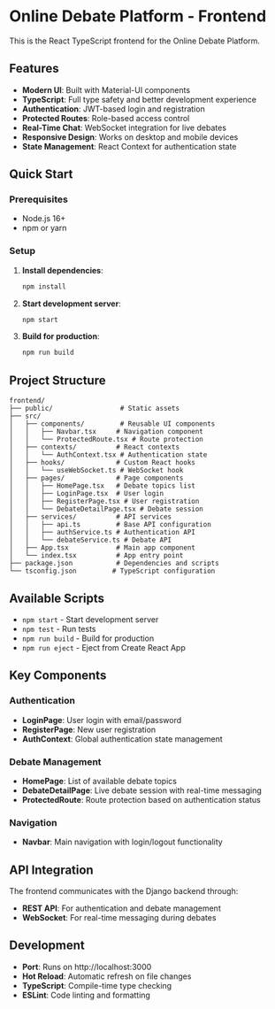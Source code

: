 # Online Debate Platform - Frontend

This is the React TypeScript frontend for the Online Debate Platform.

## Features

- **Modern UI**: Built with Material-UI components
- **TypeScript**: Full type safety and better development experience
- **Authentication**: JWT-based login and registration
- **Protected Routes**: Role-based access control
- **Real-Time Chat**: WebSocket integration for live debates
- **Responsive Design**: Works on desktop and mobile devices
- **State Management**: React Context for authentication state

## Quick Start

### Prerequisites
- Node.js 16+
- npm or yarn

### Setup

1. **Install dependencies**:
   ```bash
   npm install
   ```

2. **Start development server**:
   ```bash
   npm start
   ```

3. **Build for production**:
   ```bash
   npm run build
   ```

## Project Structure

```
frontend/
├── public/                 # Static assets
├── src/
│   ├── components/         # Reusable UI components
│   │   ├── Navbar.tsx     # Navigation component
│   │   └── ProtectedRoute.tsx # Route protection
│   ├── contexts/          # React contexts
│   │   └── AuthContext.tsx # Authentication state
│   ├── hooks/             # Custom React hooks
│   │   └── useWebSocket.ts # WebSocket hook
│   ├── pages/             # Page components
│   │   ├── HomePage.tsx   # Debate topics list
│   │   ├── LoginPage.tsx  # User login
│   │   ├── RegisterPage.tsx # User registration
│   │   └── DebateDetailPage.tsx # Debate session
│   ├── services/          # API services
│   │   ├── api.ts         # Base API configuration
│   │   ├── authService.ts # Authentication API
│   │   └── debateService.ts # Debate API
│   ├── App.tsx            # Main app component
│   └── index.tsx          # App entry point
├── package.json           # Dependencies and scripts
└── tsconfig.json         # TypeScript configuration
```

## Available Scripts

- `npm start` - Start development server
- `npm test` - Run tests
- `npm run build` - Build for production
- `npm run eject` - Eject from Create React App

## Key Components

### Authentication
- **LoginPage**: User login with email/password
- **RegisterPage**: New user registration
- **AuthContext**: Global authentication state management

### Debate Management
- **HomePage**: List of available debate topics
- **DebateDetailPage**: Live debate session with real-time messaging
- **ProtectedRoute**: Route protection based on authentication status

### Navigation
- **Navbar**: Main navigation with login/logout functionality

## API Integration

The frontend communicates with the Django backend through:
- **REST API**: For authentication and debate management
- **WebSocket**: For real-time messaging during debates

## Development

- **Port**: Runs on http://localhost:3000
- **Hot Reload**: Automatic refresh on file changes
- **TypeScript**: Compile-time type checking
- **ESLint**: Code linting and formatting
